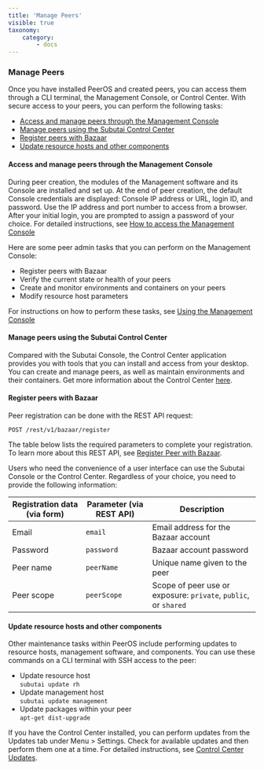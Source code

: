 ```yaml
---
title: 'Manage Peers'
visible: true
taxonomy:
    category:
        - docs
---
```


### Manage Peers
Once you have installed PeerOS and created peers, you can access them through a CLI terminal, the Management Console, or Control Center. With secure access to your peers, you can perform the following tasks:

* [Access and manage peers through the Management Console](#Access-and-manage-peers)
* [Manage peers using the Subutai Control Center](#Manage-peers-using-Control-Center)
* [Register peers with Bazaar](#Register-peers-with-Bazaar)
* [Update resource hosts and other components](#Update-resource-hosts)

#### <a name="Access-and-manage-peers"></a> Access and manage peers through the Management Console 
During peer creation, the modules of the Management software and its Console are installed and set up. At the end of peer creation, the default Console credentials are displayed: Console IP address or URL, login ID, and password. Use the IP address and port number to access from a browser. After your initial login, you are prompted to assign a password of your choice. For detailed instructions, see [How to access the Management Console](#How_to_access_the_console)

Here are some peer admin tasks that you can perform on the Management Console:
* Register peers with Bazaar
* Verify the current state or health of your peers
* Create and monitor environments and containers on your peers
* Modify resource host parameters

For instructions on how to perform these tasks, see [Using the Management Console](#Manage-peers-using-Control-Center)

#### <a name="Manage-peers-using-Control-Center"></a> Manage peers using the Subutai Control Center 
Compared with the Subutai Console, the Control Center application provides you with tools that you can install and access from your desktop. You can create and manage peers, as well as maintain environments and their containers. Get more information about the Control Center [here](../../../software-components/control-center). 

#### <a name="Register-peers-with-Bazaar"></a> Register peers with Bazaar
Peer registration can be done with the REST API request:

`POST /rest/v1/bazaar/register`

The table below lists the required parameters to complete your registration. To learn more about this REST API, see [Register Peer with Bazaar]().

Users who need the convenience of a user interface can use the Subutai Console or the Control Center. Regardless of your choice, you need to provide the following information:

| Registration data (via form) | Parameter (via REST API) | Description |
|-------|-------|-------|
| Email | `email` | Email address for the Bazaar account |
| Password | `password` | Bazaar account password |
| Peer name | `peerName` | Unique name given to the peer |
| Peer scope | `peerScope` | Scope of peer use or exposure: `private`, `public`, or `shared` |

#### <a name="Update-resource-hosts"></a> Update resource hosts and other components 
Other maintenance tasks within PeerOS include performing updates to resource hosts, management software, and components. You can use these commands on a CLI terminal with SSH access to the peer:

* Update resource host   
  `subutai update rh`
* Update management host   
  `subutai update management`
* Update packages within your peer   
  `apt-get dist-upgrade`

If you have the Control Center installed, you can perform updates from the Updates tab under Menu > Settings. Check for available updates and then perform them one at a time. For detailed instructions, see [Control Center Updates](../../../software-components/control-center/install-update-components).
